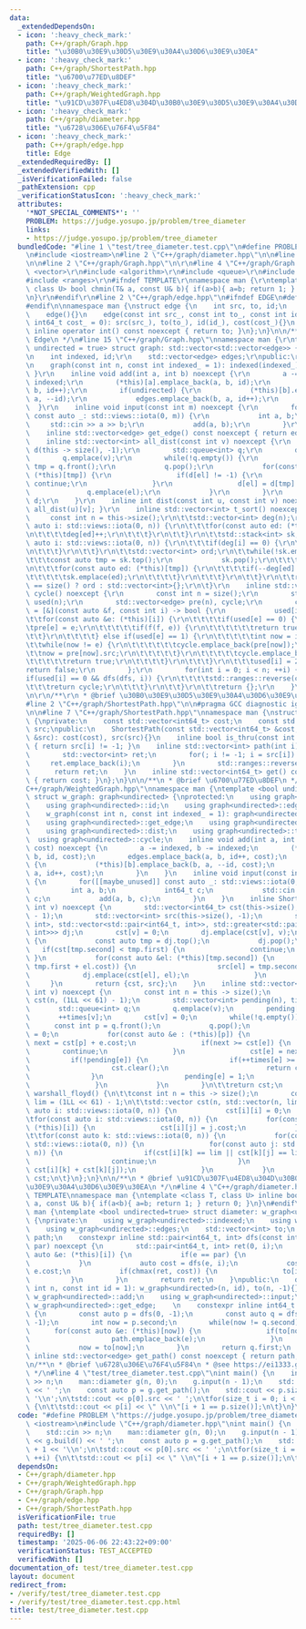 ```yaml
---
data:
  _extendedDependsOn:
  - icon: ':heavy_check_mark:'
    path: C++/graph/Graph.hpp
    title: "\u30B0\u30E9\u30D5\u30E9\u30A4\u30D6\u30E9\u30EA"
  - icon: ':heavy_check_mark:'
    path: C++/graph/ShortestPath.hpp
    title: "\u6700\u77ED\u8DEF"
  - icon: ':heavy_check_mark:'
    path: C++/graph/WeightedGraph.hpp
    title: "\u91CD\u307F\u4ED8\u304D\u30B0\u30E9\u30D5\u30E9\u30A4\u30D6\u30E9\u30EA"
  - icon: ':heavy_check_mark:'
    path: C++/graph/diameter.hpp
    title: "\u6728\u306E\u76F4\u5F84"
  - icon: ':heavy_check_mark:'
    path: C++/graph/edge.hpp
    title: Edge
  _extendedRequiredBy: []
  _extendedVerifiedWith: []
  _isVerificationFailed: false
  _pathExtension: cpp
  _verificationStatusIcon: ':heavy_check_mark:'
  attributes:
    '*NOT_SPECIAL_COMMENTS*': ''
    PROBLEM: https://judge.yosupo.jp/problem/tree_diameter
    links:
    - https://judge.yosupo.jp/problem/tree_diameter
  bundledCode: "#line 1 \"test/tree_diameter.test.cpp\"\n#define PROBLEM \"https://judge.yosupo.jp/problem/tree_diameter\"\
    \n#include <iostream>\n#line 2 \"C++/graph/diameter.hpp\"\n\n#line 2 \"C++/graph/WeightedGraph.hpp\"\
    \n\n#line 2 \"C++/graph/Graph.hpp\"\n\r\n#line 4 \"C++/graph/Graph.hpp\"\n#include\
    \ <vector>\r\n#include <algorithm>\r\n#include <queue>\r\n#include <stack>\r\n\
    #include <ranges>\r\n#ifndef TEMPLATE\r\nnamespace man {\r\ntemplate <class T,\
    \ class U> bool chmin(T& a, const U& b){ if(a>b){ a=b; return 1; } return 0; }\r\
    \n}\r\n#endif\r\n#line 2 \"C++/graph/edge.hpp\"\n#ifndef EDGE\n#define EDGE\n\
    #endif\n\nnamespace man {\nstruct edge {\n    int src, to, id;\n    int64_t cost;\n\
    \    edge(){}\n    edge(const int src_, const int to_, const int id_ = -1, const\
    \ int64_t cost_ = 0): src(src_), to(to_), id(id_), cost(cost_){}\n    constexpr\
    \ inline operator int() const noexcept { return to; }\n};\n}\n\n/**\n * @brief\
    \ Edge\n */\n#line 15 \"C++/graph/Graph.hpp\"\nnamespace man {\r\ntemplate <bool\
    \ undirected = true> struct graph: std::vector<std::vector<edge>> {\r\nprotected:\r\
    \n    int indexed, id;\r\n    std::vector<edge> edges;\r\npublic:\r\n    graph(){}\r\
    \n    graph(const int n, const int indexed_ = 1): indexed(indexed_), id(0){ this->resize(n);\
    \ }\r\n    inline void add(int a, int b) noexcept {\r\n        a -= indexed, b-=\
    \ indexed;\r\n        (*this)[a].emplace_back(a, b, id);\r\n        edges.emplace_back(a,\
    \ b, id++);\r\n        if(undirected) {\r\n            (*this)[b].emplace_back(b,\
    \ a, --id);\r\n            edges.emplace_back(b, a, id++);\r\n        }\r\n  \
    \  }\r\n    inline void input(const int m) noexcept {\r\n        for([[maybe_unused]]\
    \ const auto _: std::views::iota(0, m)) {\r\n            int a, b;\r\n       \
    \     std::cin >> a >> b;\r\n            add(a, b);\r\n        }\r\n    }\r\n\
    \    inline std::vector<edge> get_edge() const noexcept { return edges; }\r\n\
    \    inline std::vector<int> all_dist(const int v) noexcept {\r\n        std::vector<int>\
    \ d(this -> size(), -1);\r\n        std::queue<int> q;\r\n        d[v] = 0;\r\n\
    \        q.emplace(v);\r\n        while(!q.empty()) {\r\n            const int\
    \ tmp = q.front();\r\n            q.pop();\r\n            for(const auto &el:\
    \ (*this)[tmp]) {\r\n                if(d[el] != -1) {\r\n                   \
    \ continue;\r\n                }\r\n                d[el] = d[tmp] + 1;\r\n  \
    \              q.emplace(el);\r\n            }\r\n        }\r\n        return\
    \ d;\r\n    }\r\n    inline int dist(const int u, const int v) noexcept { return\
    \ all_dist(u)[v]; }\r\n    inline std::vector<int> t_sort() noexcept {\r\n   \
    \     const int n = this->size();\r\n\t\tstd::vector<int> deg(n);\r\n\t\tfor(const\
    \ auto i: std::views::iota(0, n)) {\r\n\t\t\tfor(const auto ed: (*this)[i]) {\r\
    \n\t\t\t\tdeg[ed]++;\r\n\t\t\t}\r\n\t\t}\r\n\t\tstd::stack<int> sk;\r\n\t\tfor(const\
    \ auto i: std::views::iota(0, n)) {\r\n\t\t\tif(deg[i] == 0) {\r\n\t\t\t\tsk.emplace(i);\r\
    \n\t\t\t}\r\n\t\t}\r\n\t\tstd::vector<int> ord;\r\n\t\twhile(!sk.empty()) {\r\n\
    \t\t\tconst auto tmp = sk.top();\r\n            sk.pop();\r\n\t\t\tord.emplace_back(tmp);\r\
    \n\t\t\tfor(const auto ed: (*this)[tmp]) {\r\n\t\t\t\tif(--deg[ed] == 0) {\r\n\
    \t\t\t\t\tsk.emplace(ed);\r\n\t\t\t\t}\r\n\t\t\t}\r\n\t\t}\r\n\t\treturn ord.size()\
    \ == size() ? ord : std::vector<int>{};\r\n\t}\r\n    inline std::vector<edge>\
    \ cycle() noexcept {\r\n        const int n = size();\r\n        std::vector<int>\
    \ used(n);\r\n        std::vector<edge> pre(n), cycle;\r\n        const auto dfs\
    \ = [&](const auto &f, const int i) -> bool {\r\n            used[i] = 1;\r\n\t\
    \t\tfor(const auto &e: (*this)[i]) {\r\n\t\t\t\tif(used[e] == 0) {\r\n\t\t\t\t\
    \tpre[e] = e;\r\n\t\t\t\t\tif(f(f, e)) {\r\n\t\t\t\t\t\treturn true;\r\n\t\t\t\
    \t\t}\r\n\t\t\t\t} else if(used[e] == 1) {\r\n\t\t\t\t\tint now = i;\r\n\t\t\t\
    \t\twhile(now != e) {\r\n\t\t\t\t\t\tcycle.emplace_back(pre[now]);\r\n\t\t\t\t\
    \t\tnow = pre[now].src;\r\n\t\t\t\t\t}\r\n\t\t\t\t\tcycle.emplace_back(e);\r\n\
    \t\t\t\t\treturn true;\r\n\t\t\t\t}\r\n\t\t\t}\r\n\t\t\tused[i] = 2;\r\n\t\t\t\
    return false;\r\n        };\r\n        for(int i = 0; i < n; ++i) {\r\n\t\t\t\
    if(used[i] == 0 && dfs(dfs, i)) {\r\n\t\t\t\tstd::ranges::reverse(cycle);\r\n\t\
    \t\t\treturn cycle;\r\n\t\t\t}\r\n\t\t}\r\n\t\treturn {};\r\n    }\r\n};\r\n}\r\
    \n\r\n/**\r\n * @brief \u30B0\u30E9\u30D5\u30E9\u30A4\u30D6\u30E9\u30EA\r\n */\n\
    #line 2 \"C++/graph/ShortestPath.hpp\"\n\n#pragma GCC diagnostic ignored \"-Wreorder\"\
    \n\n#line 7 \"C++/graph/ShortestPath.hpp\"\nnamespace man {\nstruct ShortestPath\
    \ {\nprivate:\n    const std::vector<int64_t> cost;\n    const std::vector<int>\
    \ src;\npublic:\n    ShortestPath(const std::vector<int64_t> &cost, const std::vector<int>\
    \ &src): cost(cost), src(src){}\n    inline bool is_thru(const int i) const noexcept\
    \ { return src[i] != -1; }\n    inline std::vector<int> path(int i) noexcept {\n\
    \        std::vector<int> ret;\n        for(; i != -1; i = src[i]) {\n       \
    \     ret.emplace_back(i);\n        }\n        std::ranges::reverse(ret);\n  \
    \      return ret;\n    }\n    inline std::vector<int64_t> get() const noexcept\
    \ { return cost; }\n};\n}\n\n/**\n * @brief \u6700\u77ED\u8DEF\n */\n#line 5 \"\
    C++/graph/WeightedGraph.hpp\"\nnamespace man {\ntemplate <bool undirected = true>\
    \ struct w_graph: graph<undirected> {\nprotected:\n    using graph<undirected>::indexed;\n\
    \    using graph<undirected>::id;\n    using graph<undirected>::edges;\npublic:\n\
    \    w_graph(const int n, const int indexed_ = 1): graph<undirected>(n, indexed_){}\n\
    \    using graph<undirected>::get_edge;\n    using graph<undirected>::all_dist;\n\
    \    using graph<undirected>::dist;\n    using graph<undirected>::t_sort;\n  \
    \  using graph<undirected>::cycle;\n    inline void add(int a, int b, const int64_t\
    \ cost) noexcept {\n        a -= indexed, b -= indexed;\n        (*this)[a].emplace_back(a,\
    \ b, id, cost);\n        edges.emplace_back(a, b, id++, cost);\n        if(undirected)\
    \ {\n            (*this)[b].emplace_back(b, a, --id, cost);\n            edges.emplace_back(b,\
    \ a, id++, cost);\n        }\n    }\n    inline void input(const int m) noexcept\
    \ {\n        for([[maybe_unused]] const auto _: std::views::iota(0, m)) {\n  \
    \          int a, b;\n            int64_t c;\n            std::cin >> a >> b >>\
    \ c;\n            add(a, b, c);\n        }\n    }\n    inline ShortestPath dijkstra(const\
    \ int v) noexcept {\n        std::vector<int64_t> cst(this->size(), (1LL << 61)\
    \ - 1);\n        std::vector<int> src(this->size(), -1);\n        std::priority_queue<std::pair<int64_t,\
    \ int>, std::vector<std::pair<int64_t, int>>, std::greater<std::pair<int64_t,\
    \ int>>> dj;\n        cst[v] = 0;\n        dj.emplace(cst[v], v);\n        while(!dj.empty())\
    \ {\n            const auto tmp = dj.top();\n            dj.pop();\n         \
    \   if(cst[tmp.second] < tmp.first) {\n                continue;\n           \
    \ }\n            for(const auto &el: (*this)[tmp.second]) {\n                if(chmin(cst[el],\
    \ tmp.first + el.cost)) {\n                    src[el] = tmp.second;\n       \
    \             dj.emplace(cst[el], el);\n                }\n            }\n   \
    \     }\n        return {cst, src};\n    }\n    inline std::vector<int64_t> spfa(const\
    \ int v) noexcept {\n        const int n = this -> size();\n        std::vector<int64_t>\
    \ cst(n, (1LL << 61) - 1);\n        std::vector<int> pending(n), times(n);\n \
    \       std::queue<int> q;\n        q.emplace(v);\n        pending[v] = 1;\n \
    \       ++times[v];\n        cst[v] = 0;\n        while(!q.empty()) {\n      \
    \      const int p = q.front();\n            q.pop();\n            pending[p]\
    \ = 0;\n            for(const auto &e : (*this)[p]) {\n                const int64_t\
    \ next = cst[p] + e.cost;\n                if(next >= cst[e]) {\n            \
    \        continue;\n                }\n                cst[e] = next;\n      \
    \          if(!pending[e]) {\n                    if(++times[e] >= n) {\n    \
    \                    cst.clear();\n                        return cst;\n     \
    \               }\n                    pending[e] = 1;\n                    q.emplace(e);\n\
    \                }\n            }\n        }\n\t\treturn cst;\n    }\n    std::vector<std::vector<int64_t>>\
    \ warshall_floyd() {\n\t\tconst int n = this -> size();\n        const int64_t\
    \ lim = (1LL << 61) - 1;\n\t\tstd::vector cst(n, std::vector(n, lim));\n\t\tfor(const\
    \ auto i: std::views::iota(0, n)) {\n            cst[i][i] = 0;\n        }\n\t\
    \tfor(const auto i: std::views::iota(0, n)) {\n            for(const auto &j:\
    \ (*this)[i]) {\n                cst[i][j] = j.cost;\n            }\n        }\n\
    \t\tfor(const auto k: std::views::iota(0, n)) {\n            for(const auto i:\
    \ std::views::iota(0, n)) {\n                for(const auto j: std::views::iota(0,\
    \ n)) {\n                    if(cst[i][k] == lim || cst[k][j] == lim) {\n    \
    \                    continue;\n                    }\n                    chmin(cst[i][j],\
    \ cst[i][k] + cst[k][j]);\n                }\n            }\n        }\n\t\treturn\
    \ cst;\n\t}\n};\n}\n\n/**\n * @brief \u91CD\u307F\u4ED8\u304D\u30B0\u30E9\u30D5\
    \u30E9\u30A4\u30D6\u30E9\u30EA\n */\n#line 4 \"C++/graph/diameter.hpp\"\n#ifndef\
    \ TEMPLATE\nnamespace man {\ntemplate <class T, class U> inline bool chmax(T&\
    \ a, const U& b){ if(a<b){ a=b; return 1; } return 0; }\n}\n#endif\nnamespace\
    \ man {\ntemplate <bool undirected=true> struct diameter: w_graph<undirected>\
    \ {\nprivate:\n    using w_graph<undirected>::indexed;\n    using w_graph<undirected>::id;\n\
    \    using w_graph<undirected>::edges;\n    std::vector<int> to;\n    std::vector<edge>\
    \ path;\n    constexpr inline std::pair<int64_t, int> dfs(const int i, const int\
    \ par) noexcept {\n        std::pair<int64_t, int> ret(0, i);\n        for(const\
    \ auto &e: (*this)[i]) {\n            if(e == par) {\n                continue;\n\
    \            }\n            auto cost = dfs(e, i);\n            cost.first +=\
    \ e.cost;\n            if(chmax(ret, cost)) {\n                to[i] = e;\n  \
    \          }\n        }\n        return ret;\n    }\npublic:\n    diameter(const\
    \ int n, const int id = 1): w_graph<undirected>(n, id), to(n, -1){}\n    using\
    \ w_graph<undirected>::add;\n    using w_graph<undirected>::input;\n    using\
    \ w_graph<undirected>::get_edge;    \n    constexpr inline int64_t build() noexcept\
    \ {\n        const auto p = dfs(0, -1);\n        const auto q = dfs(p.second,\
    \ -1);\n        int now = p.second;\n        while(now != q.second) {\n      \
    \      for(const auto &e: (*this)[now]) {\n                if(to[now] == e) {\n\
    \                    path.emplace_back(e);\n                }\n            }\n\
    \            now = to[now];\n        }\n        return q.first;\n    }\n    constexpr\
    \ inline std::vector<edge> get_path() const noexcept { return path; }\n};\n}\n\
    \n/**\n * @brief \u6728\u306E\u76F4\u5F84\n * @see https://ei1333.github.io/library/graph/tree/tree-diameter.hpp\n\
    \ */\n#line 4 \"test/tree_diameter.test.cpp\"\nint main() {\n    int n;\n    std::cin\
    \ >> n;\n    man::diameter g(n, 0);\n    g.input(n - 1);\n    std::cout << g.build()\
    \ << ' ';\n    const auto p = g.get_path();\n    std::cout << p.size() + 1 <<\
    \ '\\n';\n\tstd::cout << p[0].src << ' ';\n\tfor(size_t i = 0; i < p.size(); ++i)\
    \ {\n\t\tstd::cout << p[i] << \" \\n\"[i + 1 == p.size()];\n\t}\n}\n"
  code: "#define PROBLEM \"https://judge.yosupo.jp/problem/tree_diameter\"\n#include\
    \ <iostream>\n#include \"C++/graph/diameter.hpp\"\nint main() {\n    int n;\n\
    \    std::cin >> n;\n    man::diameter g(n, 0);\n    g.input(n - 1);\n    std::cout\
    \ << g.build() << ' ';\n    const auto p = g.get_path();\n    std::cout << p.size()\
    \ + 1 << '\\n';\n\tstd::cout << p[0].src << ' ';\n\tfor(size_t i = 0; i < p.size();\
    \ ++i) {\n\t\tstd::cout << p[i] << \" \\n\"[i + 1 == p.size()];\n\t}\n}"
  dependsOn:
  - C++/graph/diameter.hpp
  - C++/graph/WeightedGraph.hpp
  - C++/graph/Graph.hpp
  - C++/graph/edge.hpp
  - C++/graph/ShortestPath.hpp
  isVerificationFile: true
  path: test/tree_diameter.test.cpp
  requiredBy: []
  timestamp: '2025-06-06 22:43:22+09:00'
  verificationStatus: TEST_ACCEPTED
  verifiedWith: []
documentation_of: test/tree_diameter.test.cpp
layout: document
redirect_from:
- /verify/test/tree_diameter.test.cpp
- /verify/test/tree_diameter.test.cpp.html
title: test/tree_diameter.test.cpp
---
```

